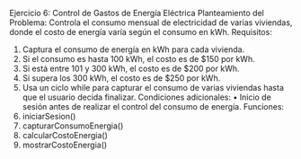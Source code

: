 Ejercicio 6: Control de Gastos de Energía Eléctrica 
Planteamiento del Problema: 
Controla el consumo mensual de electricidad de varias viviendas, donde el costo de 
energía varía según el consumo en kWh. 
Requisitos: 
1. Captura el consumo de energía en kWh para cada vivienda. 
2. Si el consumo es hasta 100 kWh, el costo es de $150 por kWh. 
3. Si está entre 101 y 300 kWh, el costo es de $200 por kWh. 
4. Si supera los 300 kWh, el costo es de $250 por kWh. 
5. Usa un ciclo while para capturar el consumo de varias viviendas hasta que el 
usuario decida finalizar. 
Condiciones adicionales: 
• Inicio de sesión antes de realizar el control del consumo de energía. 
Funciones: 
1. iniciarSesion() 
2. capturarConsumoEnergia() 
3. calcularCostoEnergia() 
4. mostrarCostoEnergia() 